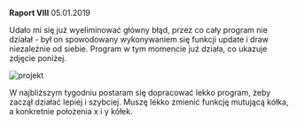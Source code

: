 **Raport VIII** 05.01.2019

Udało mi się już wyeliminować główny błąd, przez co cały program nie działał - był on spowodowany wykonywaniem się funkcji update i draw niezależnie od siebie. Program w tym momencie już działa, co ukazuje zdjęcie poniżej.

![projekt](https://i.imgur.com/mlYVQfV.png)

W najbliższym tygodniu postaram się dopracować lekko program, żeby zaczął działać lepiej i szybciej. Muszę lekko zmienić funkcję mutującą kółka, a konkretnie położenia x i y kółek.

